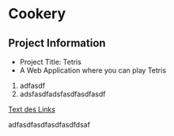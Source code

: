 # Cookery

## Project Information
* Project Title: Tetris
* A Web Application where you can play Tetris

1. adfasdf
2. adsfasdfadsfasdfasdfasdf

[Text des Links](https://www.htl-leonding.ac.at)

adfasdfasdfasdfasdfdsaf

